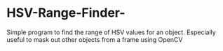 # HSV-Range-Finder-


Simple program to find the range of HSV values for an object. 
Especially useful to mask out other objects from a frame using OpenCV

